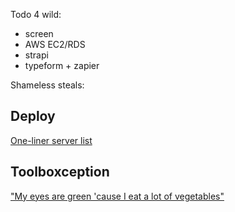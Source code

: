 Todo 4 wild:
- screen
- AWS EC2/RDS
- strapi
- typeform + zapier


Shameless steals: 
## Deploy
[One-liner server list][1]

## Toolboxception
["My eyes are green 'cause I eat a lot of vegetables"][2]

[1]: https://gist.github.com/willurd/5720255
[2]: https://github.com/digitalfu/developer-reference-resources-on-github